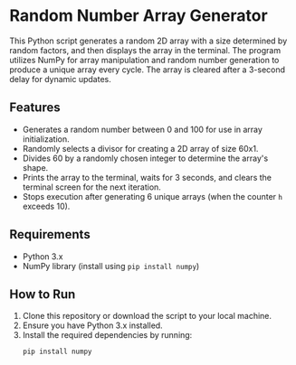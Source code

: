 # Random Number Array Generator

This Python script generates a random 2D array with a size determined by random factors, and then displays the array in the terminal. The program utilizes NumPy for array manipulation and random number generation to produce a unique array every cycle. The array is cleared after a 3-second delay for dynamic updates.

## Features
- Generates a random number between 0 and 100 for use in array initialization.
- Randomly selects a divisor for creating a 2D array of size 60x1.
- Divides 60 by a randomly chosen integer to determine the array's shape.
- Prints the array to the terminal, waits for 3 seconds, and clears the terminal screen for the next iteration.
- Stops execution after generating 6 unique arrays (when the counter `h` exceeds 10).

## Requirements
- Python 3.x
- NumPy library (install using `pip install numpy`)

## How to Run

1. Clone this repository or download the script to your local machine.
2. Ensure you have Python 3.x installed.
3. Install the required dependencies by running:
   ```bash
   pip install numpy
